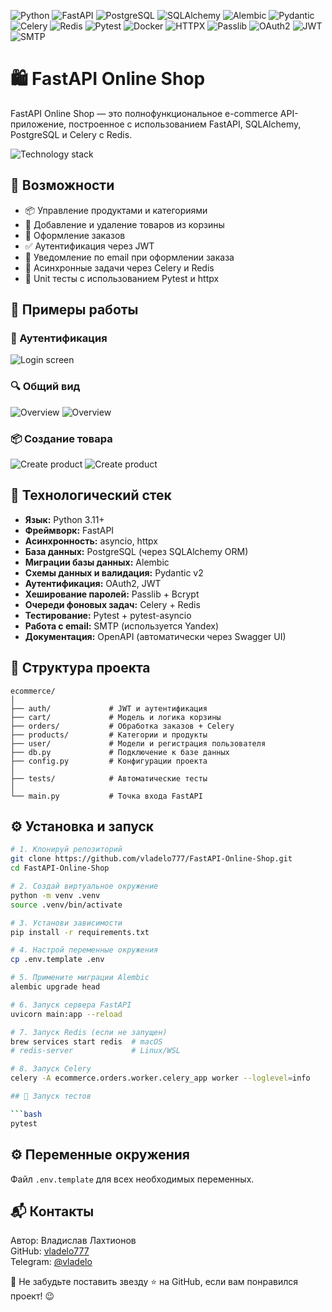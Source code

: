 ![Python](https://img.shields.io/badge/Python-3.11-blue?logo=python&logoColor=white)
![FastAPI](https://img.shields.io/badge/FastAPI-0.100.0-009688?logo=fastapi)
![PostgreSQL](https://img.shields.io/badge/PostgreSQL-15-336791?logo=postgresql&logoColor=white)
![SQLAlchemy](https://img.shields.io/badge/SQLAlchemy-2.0-red?logo=sqlalchemy)
![Alembic](https://img.shields.io/badge/Alembic-Migrations-8A2BE2)
![Pydantic](https://img.shields.io/badge/Pydantic-Validation-3776AB)
![Celery](https://img.shields.io/badge/Celery-TaskQueue-37814A?logo=celery)
![Redis](https://img.shields.io/badge/Redis-Broker-DC382D?logo=redis)
![Pytest](https://img.shields.io/badge/Pytest-Testing-0A9EDC?logo=pytest)
![Docker](https://img.shields.io/badge/Docker-Container-2496ED?logo=docker)
![HTTPX](https://img.shields.io/badge/httpx-AsyncClient-blueviolet)
![Passlib](https://img.shields.io/badge/Passlib-Bcrypt-FF6F61)
![OAuth2](https://img.shields.io/badge/Auth-OAuth2-blue)
![JWT](https://img.shields.io/badge/JWT-Token-000000?logo=jsonwebtokens)
![SMTP](https://img.shields.io/badge/SMTP-YandexMail-yellow)

# 🛍️ FastAPI Online Shop

FastAPI Online Shop — это полнофункциональное e-commerce API-приложение, построенное с использованием FastAPI, SQLAlchemy, PostgreSQL и Celery с Redis.

![Technology stack](docs/screenshots/technology-stack.png)

## 🚀 Возможности

- 📦 Управление продуктами и категориями
- 🛒 Добавление и удаление товаров из корзины
- 🧾 Оформление заказов
- ✅ Аутентификация через JWT
- 📧 Уведомление по email при оформлении заказа
- 🧵 Асинхронные задачи через Celery и Redis
- 🧪 Unit тесты с использованием Pytest и httpx

## 📸 Примеры работы

### 🔐 Аутентификация
![Login screen](docs/screenshots/login.png)

### 🔍 Общий вид
![Overview](docs/screenshots/overview-1.png)
![Overview](docs/screenshots/overview-2.png)

### 📦 Создание товара
![Create product](docs/screenshots/create-product-1.png)
![Create product](docs/screenshots/create-product-2.png)

## 🧰 Технологический стек

- **Язык:** Python 3.11+
- **Фреймворк:** FastAPI
- **Асинхронность:** asyncio, httpx
- **База данных:** PostgreSQL (через SQLAlchemy ORM)
- **Миграции базы данных:** Alembic
- **Схемы данных и валидация:** Pydantic v2
- **Аутентификация:** OAuth2, JWT
- **Хеширование паролей:** Passlib + Bcrypt
- **Очереди фоновых задач:** Celery + Redis
- **Тестирование:** Pytest + pytest-asyncio
- **Работа с email:** SMTP (используется Yandex)
- **Документация:** OpenAPI (автоматически через Swagger UI)


## 📂 Структура проекта

```
ecommerce/
│
├── auth/             # JWT и аутентификация
├── cart/             # Модель и логика корзины
├── orders/           # Обработка заказов + Celery
├── products/         # Категории и продукты
├── user/             # Модели и регистрация пользователя
├── db.py             # Подключение к базе данных
├── config.py         # Конфигурации проекта
│
├── tests/            # Автоматические тесты
│
└── main.py           # Точка входа FastAPI
```

## ⚙️ Установка и запуск

```bash
# 1. Клонируй репозиторий
git clone https://github.com/vladelo777/FastAPI-Online-Shop.git
cd FastAPI-Online-Shop

# 2. Создай виртуальное окружение
python -m venv .venv
source .venv/bin/activate

# 3. Установи зависимости
pip install -r requirements.txt

# 4. Настрой переменные окружения
cp .env.template .env

# 5. Примените миграции Alembic
alembic upgrade head

# 6. Запуск сервера FastAPI
uvicorn main:app --reload

# 7. Запуск Redis (если не запущен)
brew services start redis  # macOS
# redis-server             # Linux/WSL

# 8. Запуск Celery
celery -A ecommerce.orders.worker.celery_app worker --loglevel=info

## 🧪 Запуск тестов

```bash
pytest
```

## ⚙️ Переменные окружения

Файл `.env.template` для всех необходимых переменных.


## 📬 **Контакты**

Автор: Владислав Лахтионов  
GitHub: [vladelo777](https://github.com/vladelo777)  
Telegram: [@vladelo](https://t.me/vladelo)  

💌 Не забудьте поставить звезду ⭐ на GitHub, если вам понравился проект! 😉
